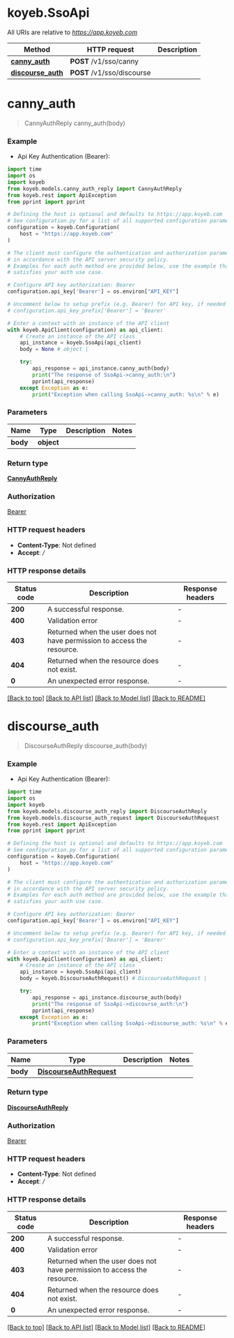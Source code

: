 # koyeb.SsoApi

All URIs are relative to *https://app.koyeb.com*

Method | HTTP request | Description
------------- | ------------- | -------------
[**canny_auth**](SsoApi.md#canny_auth) | **POST** /v1/sso/canny | 
[**discourse_auth**](SsoApi.md#discourse_auth) | **POST** /v1/sso/discourse | 


# **canny_auth**
> CannyAuthReply canny_auth(body)



### Example

* Api Key Authentication (Bearer):
```python
import time
import os
import koyeb
from koyeb.models.canny_auth_reply import CannyAuthReply
from koyeb.rest import ApiException
from pprint import pprint

# Defining the host is optional and defaults to https://app.koyeb.com
# See configuration.py for a list of all supported configuration parameters.
configuration = koyeb.Configuration(
    host = "https://app.koyeb.com"
)

# The client must configure the authentication and authorization parameters
# in accordance with the API server security policy.
# Examples for each auth method are provided below, use the example that
# satisfies your auth use case.

# Configure API key authorization: Bearer
configuration.api_key['Bearer'] = os.environ["API_KEY"]

# Uncomment below to setup prefix (e.g. Bearer) for API key, if needed
# configuration.api_key_prefix['Bearer'] = 'Bearer'

# Enter a context with an instance of the API client
with koyeb.ApiClient(configuration) as api_client:
    # Create an instance of the API class
    api_instance = koyeb.SsoApi(api_client)
    body = None # object | 

    try:
        api_response = api_instance.canny_auth(body)
        print("The response of SsoApi->canny_auth:\n")
        pprint(api_response)
    except Exception as e:
        print("Exception when calling SsoApi->canny_auth: %s\n" % e)
```



### Parameters

Name | Type | Description  | Notes
------------- | ------------- | ------------- | -------------
 **body** | **object**|  | 

### Return type

[**CannyAuthReply**](CannyAuthReply.md)

### Authorization

[Bearer](../README.md#Bearer)

### HTTP request headers

 - **Content-Type**: Not defined
 - **Accept**: */*

### HTTP response details
| Status code | Description | Response headers |
|-------------|-------------|------------------|
**200** | A successful response. |  -  |
**400** | Validation error |  -  |
**403** | Returned when the user does not have permission to access the resource. |  -  |
**404** | Returned when the resource does not exist. |  -  |
**0** | An unexpected error response. |  -  |

[[Back to top]](#) [[Back to API list]](../README.md#documentation-for-api-endpoints) [[Back to Model list]](../README.md#documentation-for-models) [[Back to README]](../README.md)

# **discourse_auth**
> DiscourseAuthReply discourse_auth(body)



### Example

* Api Key Authentication (Bearer):
```python
import time
import os
import koyeb
from koyeb.models.discourse_auth_reply import DiscourseAuthReply
from koyeb.models.discourse_auth_request import DiscourseAuthRequest
from koyeb.rest import ApiException
from pprint import pprint

# Defining the host is optional and defaults to https://app.koyeb.com
# See configuration.py for a list of all supported configuration parameters.
configuration = koyeb.Configuration(
    host = "https://app.koyeb.com"
)

# The client must configure the authentication and authorization parameters
# in accordance with the API server security policy.
# Examples for each auth method are provided below, use the example that
# satisfies your auth use case.

# Configure API key authorization: Bearer
configuration.api_key['Bearer'] = os.environ["API_KEY"]

# Uncomment below to setup prefix (e.g. Bearer) for API key, if needed
# configuration.api_key_prefix['Bearer'] = 'Bearer'

# Enter a context with an instance of the API client
with koyeb.ApiClient(configuration) as api_client:
    # Create an instance of the API class
    api_instance = koyeb.SsoApi(api_client)
    body = koyeb.DiscourseAuthRequest() # DiscourseAuthRequest | 

    try:
        api_response = api_instance.discourse_auth(body)
        print("The response of SsoApi->discourse_auth:\n")
        pprint(api_response)
    except Exception as e:
        print("Exception when calling SsoApi->discourse_auth: %s\n" % e)
```



### Parameters

Name | Type | Description  | Notes
------------- | ------------- | ------------- | -------------
 **body** | [**DiscourseAuthRequest**](DiscourseAuthRequest.md)|  | 

### Return type

[**DiscourseAuthReply**](DiscourseAuthReply.md)

### Authorization

[Bearer](../README.md#Bearer)

### HTTP request headers

 - **Content-Type**: Not defined
 - **Accept**: */*

### HTTP response details
| Status code | Description | Response headers |
|-------------|-------------|------------------|
**200** | A successful response. |  -  |
**400** | Validation error |  -  |
**403** | Returned when the user does not have permission to access the resource. |  -  |
**404** | Returned when the resource does not exist. |  -  |
**0** | An unexpected error response. |  -  |

[[Back to top]](#) [[Back to API list]](../README.md#documentation-for-api-endpoints) [[Back to Model list]](../README.md#documentation-for-models) [[Back to README]](../README.md)


